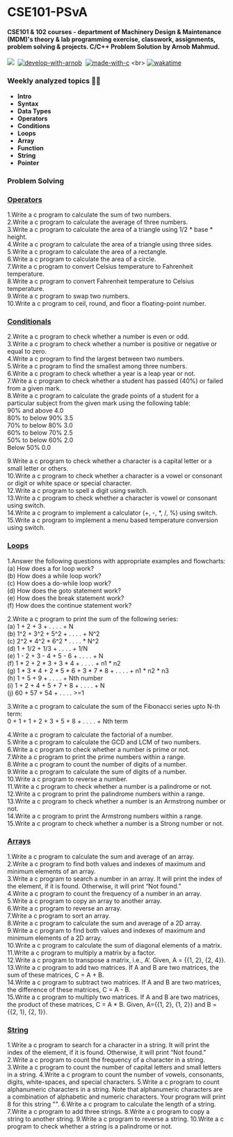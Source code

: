 # CSE101-PSvA

<h4> <b>CSE101 & 102 courses - department of Machinery Design & Maintenance (MDM)'s theory & lab programming exercise, classwork, assignments, problem solving & projects. C/C++ Problem Solution by Arnob Mahmud. </b></h4>

[![](https://img.shields.io/badge/License-MIT-critical?style=plastic&logo=appveyor)](https://github.com/ArnobMahmud/CSE101-d.MDM/blob/master/LICENSE)&nbsp;
[![develop-with-arnob](https://img.shields.io/badge/Develop%20with-Arnob%20Mahmud-1f425f.svg?style=plastic&logo=visual-studio-code&logoColor=007ACC&labelColor=c3c4d5&color=193507)](https://github.com/ArnobMahmud/)&nbsp;
[![made-with-c](https://img.shields.io/badge/Made%20with-C-1f425f.svg?style=plastic&logo=c&color=17394A&logoColor=073551&labelColor=EEEEEE)](https://en.wikipedia.org/wiki/C_(programming_language)) <br>
[![wakatime](https://wakatime.com/badge/github/ArnobMahmud/CSE101-PSvA.svg?style=plastic)](https://wakatime.com/badge/github/ArnobMahmud/CSE101-PSvA)

### **Weekly analyzed topics 👍🏻**
- **Intro**
- **Syntax**
- **Data Types**
- **Operators**
- **Conditions**
- **Loops**
- **Array**
- **Function**
- **String**
- **Pointer**

### **Problem Solving**
### [**Operators**](https://github.com/ArnobMahmud/CSE101-PSvA/tree/master/Assignment/Elementary%20Problems)
1.Write a c program to calculate the sum of two numbers. <br>
2.Write a c program to calculate the average of three numbers.<br>
3.Write a c program to calculate the area of a triangle using 1/2 * base * height.<br>
4.Write a c program to calculate the area of a triangle using three sides.<br>
5.Write a c program to calculate the area of a rectangle.<br>
6.Write a c program to calculate the area of a circle.<br>
7.Write a c program to convert Celsius temperature to Fahrenheit temperature.<br>
8.Write a c program to convert Fahrenheit temperature to Celsius temperature.<br>
9.Write a c program to swap two numbers.<br>
10.Write a c program to ceil, round, and floor a floating-point number.<br>

### [**Conditionals**](https://github.com/ArnobMahmud/CSE101-PSvA/tree/master/Assignment/Conditionals)
2.Write a c program to check whether a number is even or odd.<br>
3.Write a c program to check whether a number is positive or negative or equal to zero.<br>
4.Write a c program to find the largest between two numbers.<br>
5.Write a c program to find the smallest among three numbers.<br>
6.Write a c program to check whether a year is a leap year or not.<br>
7.Write a c program to check whether a student has passed (40%) or failed from a given mark.<br>
8.Write a c program to calculate the grade points of a student for a particular subject from the given mark using the following table:<br>
    90% and above           4.0<br>
    80% to below 90%        3.5<br>
    70% to below 80%        3.0<br>
    60% to below 70%        2.5<br>
    50% to below 60%        2.0<br>
    Below 50%               0.0<br>

9.Write a c program to check whether a character is a capital letter or a small letter or others.<br>
10.Write a c program to check whether a character is a vowel or consonant or digit or white space or special character.<br>
12.Write a c program to spell a digit using switch.<br>
13.Write a c program to check whether a character is vowel or consonant using switch.<br>
14.Write a c program to implement a calculator (+, -, *, /, %) using switch.<br>
15.Write a c program to implement a menu based temperature conversion using switch.<br>

### [**Loops**](https://github.com/ArnobMahmud/CSE101-PSvA/tree/master/Assignment/Loops)
1.Answer the following questions with appropriate examples and flowcharts:<br>
 (a) How does a for loop work?<br>
 (b) How does a while loop work?<br>
 (c) How does a do-while loop work?<br>
 (d) How does the goto statement work?<br>
 (e) How does the break statement work?<br>
 (f) How does the continue statement work?<br>

2.Write a c program to print the sum of the following series:<br>
 (a) 1 + 2 + 3 + . . . . + N<br>
 (b) 1^2 + 3^2 + 5^2 + . . . . + N^2<br>
 (c) 2^2 * 4^2 * 6^2 * . . . . * N^2<br>
 (d) 1 + 1/2 + 1/3 + . . . . + 1/N<br>
 (e) 1 - 2 + 3 - 4 + 5 - 6 + . . . . + N<br>
 (f) 1 * 2 + 2 * 3 + 3 * 4 + . . . . + n1 * n2<br>
 (g) 1 * 3 * 4 + 2 * 5 * 6 + 3 * 7 * 8 + . . . . + n1 * n2 * n3<br>
 (h) 1 + 5 + 9 + . . . . + Nth number<br>
 (i) 1 + 2 + 4 + 5 + 7 + 8 + . . . . + N<br>
 (j) 60 + 57 + 54 + . . . . >=1<br>

3.Write a c program to calculate the sum of the Fibonacci series upto N-th term:<br>
	0 + 1 + 1 + 2 + 3 + 5 + 8 + . . . . + Nth term<br>

4.Write a c program to calculate the factorial of a number.<br>
5.Write a c program to calculate the GCD and LCM of two numbers.<br>
6.Write a c program to check whether a number is prime or not.<br>
7.Write a c program to print the prime numbers within a range.<br>
8.Write a c program to count the number of digits of a number.<br>
9.Write a c program to calculate the sum of digits of a number.<br>
10.Write a c program to reverse a number.<br>
11.Write a c program to check whether a number is a palindrome or not.<br>
12.Write a c program to print the palindrome numbers within a range.<br>
13.Write a c program to check whether a number is an Armstrong number or not.<br>
14.Write a c program to print the Armstrong numbers within a range.<br>
15.Write a c program to check whether a number is a Strong number or not.<br>

### [**Arrays**](https://github.com/ArnobMahmud/CSE101-PSvA/tree/master/Assignment/Arrays)
1.Write a c program to calculate the sum and average of an array.<br>
2.Write a c program to find both values and indexes of maximum and minimum elements of an array.<br>
3.Write a c program to search a number in an array. It will print the index of the element, if it is found. Otherwise, it will print “Not found.”  <br>
4.Write a c program to count the frequency of a number in an array.<br>
5.Write a c program to copy an array to another array.<br>
6.Write a c program to reverse an array.<br>
7.Write a c program to sort an array.<br>
8.Write a c program to calculate the sum and average of a 2D array.<br>
9.Write a c program to find both values and indexes of maximum and minimum elements of a 2D array.<br>
10.Write a c program to calculate the sum of diagonal elements of a matrix.<br>
11.Write a c program to multiply a matrix by a factor.<br>
12.Write a c program to transpose a matrix, i.e., A’. Given, A = {{1, 2}, {2, 4}}.<br>
13.Write a c program to add two matrices. If A and B are two matrices, the sum of these matrices, C = A + B.<br>
14.Write a c program to subtract two matrices. If A and B are two matrices, the difference of these matrices, C = A - B.<br>
15.Write a c program to multiply two matrices. If A and B are two matrices, the product of these matrices, C = A * B. Given, A={{1, 2}, {1, 2}} and B = {{2, 1}, {2, 1}}.<br>

### [**String**](https://github.com/ArnobMahmud/CSE101-PSvA/tree/master/Assignment/String)
1.Write a c program to search for a character in a string. It will print the index of the element, if it is found. Otherwise, it will print “Not found.”
2.Write a c program to count the frequency of a character in a string.
3.Write a c program to count the number of capital letters and small letters in a string.
4.Write a c program to count the number of vowels, consonants, digits, white-spaces, and special characters.
5.Write a c program to count alphanumeric characters in a string. Note that alphanumeric characters are a combination of alphabetic and numeric characters. Your program will print 8 for this string "<html></html>".
6.Write a c program to calculate the length of a string.
7.Write a c program to add three strings.
8.Write a c program to copy a string to another string.
9.Write a c program to reverse a string.
10.Write a c program to check whether a string is a palindrome or not.
